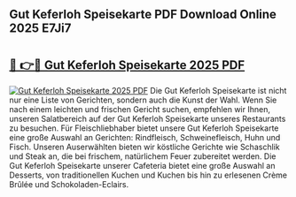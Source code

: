 ## Gut Keferloh Speisekarte PDF Download Online 2025 E7Ji7

# <h2><a href="http://gc9at6.nevu.top/?p=Gut+Keferloh+Speisekarte">🔗 👉🔴 Gut Keferloh Speisekarte 2025 PDF</a></h2>

[![Gut Keferloh Speisekarte 2025 PDF](https://i.imgur.com/dBaPXMq.png)](http://gc9at6.nevu.top/?p=Gut+Keferloh+Speisekarte)
Die Gut Keferloh Speisekarte ist nicht nur eine Liste von Gerichten, sondern auch die Kunst der Wahl. Wenn Sie nach einem leichten und frischen Gericht suchen, empfehlen wir Ihnen, unseren Salatbereich auf der Gut Keferloh Speisekarte unseres Restaurants zu besuchen. Für Fleischliebhaber bietet unsere Gut Keferloh Speisekarte eine große Auswahl an Gerichten: Rindfleisch, Schweinefleisch, Huhn und Fisch. Unseren Auserwählten bieten wir köstliche Gerichte wie Schaschlik und Steak an, die bei frischem, natürlichem Feuer zubereitet werden. Die Gut Keferloh Speisekarte unserer Cafeteria bietet eine große Auswahl an Desserts, von traditionellen Kuchen und Kuchen bis hin zu erlesenen Crème Brûlée und Schokoladen-Eclairs.
